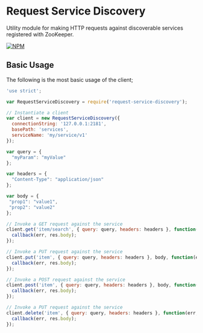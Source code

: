 # Request Service Discovery

Utility module for making HTTP requests against discoverable services registered with ZooKeeper.

[![NPM](https://nodei.co/npm/request-service-discovery.png?downloads=true&downloadRank=true&stars=true)](https://nodei.co/npm/request-service-discovery/)

## Basic Usage

The following is the most basic usage of the client;

```javascript
'use strict';

var RequestServiceDiscovery = require('request-service-discovery');

// Instantiate a client
var client = new RequestServiceDiscovery({
  connectionString: '127.0.0.1:2181',
  basePath: 'services',
  serviceName: 'my/service/v1'
});

var query = {
  "myParam": "myValue"  
};

var headers = {
  "Content-Type": "application/json"  
};

var body = {
 "prop1": "value1",
 "prop2": "value2"  
};

// Invoke a GET request against the service
client.get('item/search', { query: query, headers: headers }, function(err, res) {
  callback(err, res.body);
});

// Invoke a PUT request against the service
client.put('item', { query: query, headers: headers }, body, function(err, res) {
  callback(err, res.body);
});

// Invoke a POST request against the service
client.post('item', { query: query, headers: headers }, body, function(err, res) {
  callback(err, res.body);
});

// Invoke a PUT request against the service
client.delete('item', { query: query, headers: headers }, function(err, res) {
  callback(err, res.body);
});

```
